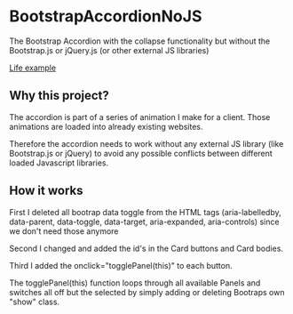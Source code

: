 # BootstrapAccordionNoJS
The Bootstrap Accordion with the collapse functionality but without the Bootstrap.js or jQuery.js (or other external JS libraries)

[Life example](https://dev.strawanzer.online/bootstrap/accordion.html)

## Why this project?
The accordion is part of a series of animation I make for a client. Those animations are loaded into already existing websites.

Therefore the accordion needs to work without any external JS library (like Bootstrap.js or jQuery) to avoid any possible conflicts between different loaded Javascript libraries.

## How it works
First I deleted all bootrap data toggle from the HTML tags (aria-labelledby, data-parent, data-toggle, data-target, aria-expanded, aria-controls) since we don't need those anymore

Second I changed and added the id's in the Card buttons and Card bodies.

Third I added the onclick="togglePanel(this)" to each button. 

The togglePanel(this) function loops through all available Panels and switches all off but the selected by simply adding or deleting Bootraps own "show" class.
